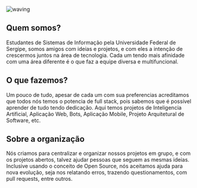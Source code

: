 ![waving](https://capsule-render.vercel.app/api?type=waving&height=200&text=Sinu-Tech%20&fontAlignY=40&color=gradient)

## Quem somos?

Estudantes de Sistemas de Informação pela Universidade Federal de Sergipe, somos amigos com ideias e projetos, e com eles a intenção de crescermos juntos na área de tecnologia.
Cada um tendo mais afinidade com uma área diferente é o que faz a equipe diversa e multifuncional.

## O que fazemos?

Um pouco de tudo, apesar de cada um com sua preferencias acreditamos que todos nós temos o potencia de full stack, pois sabemos que é possível aprender de tudo tendo dedicação. Aqui temos projetos de Inteligencia Artificial, Aplicação Web, Bots, Aplicação Mobile, Projeto Arquitetural de Software, etc.

## Sobre a organização

Nós criamos para centralizar e organizar nossos projetos em grupo, e com os projetos abertos, talvez ajudar pessoas que seguem as mesmas ideias. Inclusive usando o conceito de Open Source, nós aceitamos ajuda para nova evolução, seja nos relatando erros, trazendo questionamentos, com pull requests, entre outros.
